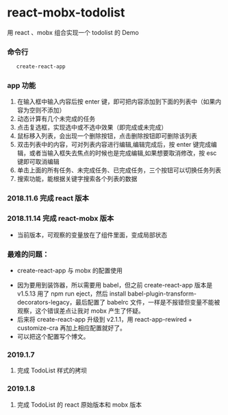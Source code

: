 # react-mobx-todolist

用 react 、mobx 组合实现一个 todolist 的 Demo

### 命令行

```sh
   create-react-app
```

### app 功能

1. 在输入框中输入内容后按 enter 键，即可把内容添加到下面的列表中（如果内容为空则不添加）
2. 动态计算有几个未完成的任务
3. 点击复选框，实现选中或不选中效果（即完成或未完成）
4. 鼠标移入列表，会出现一个删除按钮，点击删除按钮即可删除该列表
5. 双击列表中的内容，可对列表内容进行编辑,编辑完成后，按 enter 键完成编辑，或者当输入框失去焦点的时候也是完成编辑,如果想要取消修改，按 esc 键即可取消编辑
6. 单击上面的所有任务、未完成任务、已完成任务，三个按钮可以切换任务列表
7. 搜索功能，能根据关键字搜索各个列表的数据

### 2018.11.6 完成 react 版本

### 2018.11.14 完成 react-mobx 版本

- 当前版本，可观察的变量放在了组件里面，变成局部状态

### 最难的问题：

- create-react-app 与 mobx 的配置使用

* 因为要用到装饰器，所以需要用 babel，但之前 create-react-app 版本是 v1.5.13 用了 npm run eject，然后 install babel-plugin-transform-decorators-legacy，最后配置了 babelrc 文件，一样是不报错但变量不能被观察，这个错误差点让我对 mobx 产生了怀疑。
* 后来将 create-react-app 升级到 v2.1.1，用 react-app-rewired + customize-cra 再加上相应配置就好了。
* 可以把这个配置写个博文。

### 2019.1.7

1.  完成 TodoList 样式的拷坝

### 2019.1.8

1.  完成 TodoList 的 react 原始版本和 mobx 版本
